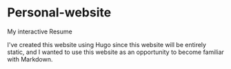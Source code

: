 # Personal-website
My interactive Resume

I've created this website using Hugo since this website will be entirely static,
and I wanted to use this website as an opportunity to become familiar with Markdown.

